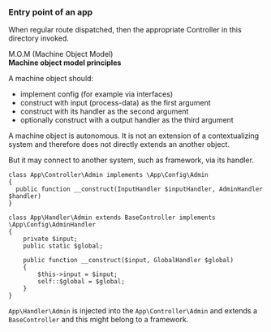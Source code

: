 ### Entry point of an app

When regular route dispatched, 
then the appropriate Controller in this directory invoked.

M.O.M (Machine Object Model)  
**Machine object model principles**   

A machine object should: 
  + implement config (for example via interfaces)
  + construct with input (process-data) as the first argument
  + construct with its handler as the second argument
  + optionally construct with a output handler as the third argument
  

A machine object is autonomous. 
It is not an extension of a contextualizing system and therefore
does not directly extends an another object.

But it may connect to another system, such as framework, via its handler.

```
class App\Controller\Admin implements \App\Config\Admin
{
  public function __construct(InputHandler $inputHandler, AdminHandler $handler)
}
```

```
class App\Handler\Admin extends BaseController implements \App\Config\AdminHandler
{
    private $input;
    public static $global;

    public function __construct($input, GlobalHandler $global)
    {
        $this->input = $input;
        self::$global = $global;
    }
}
```
```App\Handler\Admin``` is injected into the ```App\Controller\Admin``` 
and extends a `BaseController` and this might belong to a framework.


